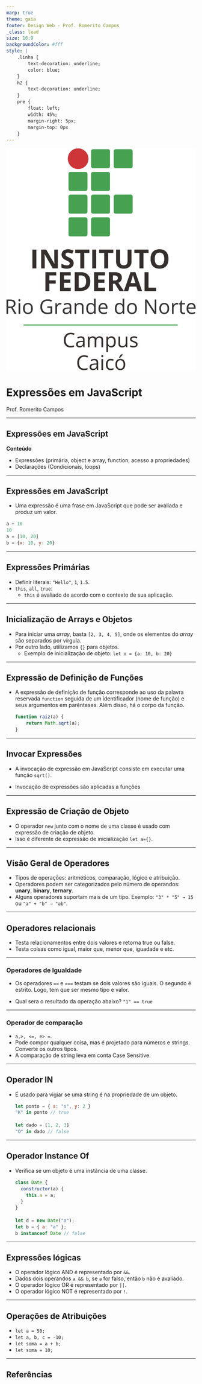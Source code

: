 ```yaml
---
marp: true
theme: gaia
footer: Design Web - Prof. Romerito Campos
_class: lead
size: 16:9
backgroundColor: #fff
style: |
    .linha {
        text-decoration: underline;
        color: blue;
    } 
    h2 {
        text-decoration: underline;
    }    
    pre {
        float: left;
        width: 45%;
        margin-right: 5px;
        margin-top: 0px
    }
---
```



![w:120 h:120](../../../assets/ifrn-vertical.png)
# Expressões em JavaScript
Prof. Romerito Campos

---
## Expressões em JavaScript

**Conteúdo**

- Expressões (primária, object e array, function, acesso a propriedades)
- Declarações (Condicionais, loops)

---

## Expressões em JavaScript

- Uma expressão é uma frase em JavaScript que pode ser avaliada e produz um valor.

```javascript
a + 10
10
a = [10, 20]
b = {x: 10, y: 20}
```


---

## Expressões Primárias

- Definir literais: `"Hello"`, `1`, `1.5`.
- `this`, `all`, `true`: 
  - `this` é avaliado de acordo com o contexto de sua aplicação.

---

## Inicialização de Arrays e Objetos

- Para iniciar uma *array*, basta `[2, 3, 4, 5]`, onde os elementos do *array* são separados por vírgula.
- Por outro lado, utilizamos `{}` para objetos.
    - Exemplo de inicialização de objeto: `let o = {a: 10, b: 20}`

---

## Expressão de Definição de Funções

- A expressão de definição de função corresponde ao uso da palavra reservada `function` seguida de um identificador (nome de função) e seus argumentos em parênteses. Além disso, há o corpo da função.
    
    ```jsx
    function raiz(a) {
        return Math.sqrt(a);
    }
    ```

---

## Invocar Expressões

- A invocação de expressão em JavaScript consiste em executar uma função `sqrt()`.

- Invocação de expressões são aplicadas a funções

---

## Expressão de Criação de Objeto

- O operador `new` junto com o nome de uma classe é usado com expressão de criação de objeto.
- Isso é diferente de expressão de inicialização `let a={}`.

---

## Visão Geral de Operadores

- Tipos de operações: aritméticos, comparação, lógico e atribuição.
- Operadores podem ser categorizados pelo número de operandos: **unary**, **binary**, **ternary**.
- Alguns operadores suportam mais de um tipo. Exemplo: `"3" * "5" → 15` ou `"a" + "b" → "ab"`.

---

## Operadores relacionais

- Testa relacionamentos entre dois valores e retorna true ou false.
- Testa coisas como igual, maior que, menor que, iguadade e etc.

---

### Operadores de Igualdade

- Os operadores `==` e `===` testam se dois valores são iguais. O segundo é estrito. Logo, tem que ser mesmo tipo e valor.
 
- Qual sera o resultado da operação abaixo? `"1" == true`

---

### Operador de comparação

- `a,>, <=, e> =`.
- Pode compor qualquer coisa, mas é projetado para números e strings. Converte os outros tipos.
- A comparação de string leva em conta Case Sensitive.

---

## Operador IN

- É usado para vigiar se uma string é na propriedade de um objeto.
    
    ```jsx
    let ponto = { s: "s", y: 2 }
    "K" in ponto // true
    
    let dado = [1, 2, 3]
    "O" in dado // false
    ```

---

## Operador Instance Of

- Verifica se um objeto é uma instância de uma classe.

    ```jsx
    class Date {
      constructor(a) {
        this.a = a;
      }
    }

    let d = new Date("a");
    let b = { a: "a" };
    b instanceof Date // false
    ```

---

## Expressões lógicas

- O operador lógico AND é representado por `&&`.
- Dados dois operandos `a && b`, se `a` for falso, então `b` não é avaliado.
- O operador lógico OR é representado por `||`.
- O operador lógico NOT é representado por `!`.

---

## Operações de Atribuições

- `let a = 50;`
- `let a, b, c = -10;`
- `let soma = a + b;`
- `let soma = 10;`

---

## Referências
